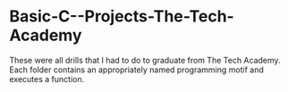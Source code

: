 # Basic-C--Projects-The-Tech-Academy
These were all drills that I had to do to graduate from The Tech Academy. Each folder contains an appropriately named programming motif
and executes a function.
